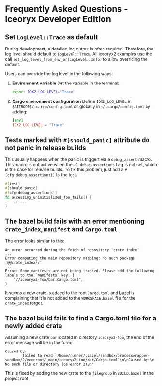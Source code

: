 # Frequently Asked Questions - iceoryx Developer Edition

## Set `LogLevel::Trace` as default

During development, a detailed log output is often required. Therefore, the log
level should default to `LogLevel::Trace`. All iceoryx2 examples use the call
`set_log_level_from_env_or(LogLevel::Info)` to allow overriding the default.

Users can override the log level in the following ways:

1. **Environment variable**
   Set the variable in the terminal:
   ```bash
   export IOX2_LOG_LEVEL="Trace"
   ```

2. **Cargo environment configuration**
   Define `IOX2_LOG_LEVEL` in `$GITROOT$/.cargo/config.toml` or globally in
   `~/.cargo/config.toml` by adding:

   ```toml
   [env]
   IOX2_LOG_LEVEL = "Trace"
   ```

## Tests marked with `#[should_panic]` attribute do not panic in release builds

This usually happens when the panic is triggert via a `debug_assert` macro.
This macro is not active when the `-C debug-assertions` flag is not set, which
is the case for release builds.
To fix this problem, just add a `#[cfg(debug_assertions)]` to the test.

```rs
#[test]
#[should_panic]
#[cfg(debug_assertions)]
fn accessing_uninitialized_foo_fails() {
    // ...
}
```

## The bazel build fails with an error mentioning `crate_index`, `manifest` and `Cargo.toml`

The error looks similar to this:

```ascii
An error occurred during the fetch of repository 'crate_index'
...
Error computing the main repository mapping: no such package '@@crate_index//'
...
Error: Some manifests are not being tracked. Please add the following labels to the `manifests` key: {
    "//iceoryx2-foo/bar:Cargo.toml",
}
```

It seems a new crate is added to the root `Cargo.toml` and bazel is complaining
that it is not added to the `WORKSPACE.bazel` file for the `crate_index` target.

## The bazel build fails to find a Cargo.toml file for a newly added crate

Assuming a new crate `bar` located in directory `iceoryx2-foo`, the end of the
error message will be in the form:

```ascii
Caused by:
        failed to read `/home/runner/.bazel/sandbox/processwrapper-sandbox/2/execroot/_main/iceoryx2-foo/bar/Cargo.toml`\n\nCaused by:\n  No such file or directory (os error 2)\n"
```

This is fixed by adding the new crate to the `filegroup` in `BUILD.bazel` in
the project root.
